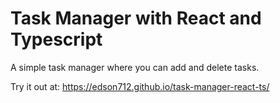 # Task Manager with React and Typescript

A simple task manager where you can add and delete tasks.

Try it out at: https://edson712.github.io/task-manager-react-ts/
